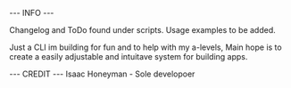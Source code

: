 --- INFO ---

Changelog and ToDo found under scripts.
Usage examples to be added.

Just a CLI im building for fun and to help with my a-levels, Main hope is to create a easily adjustable and intuitave system for building apps.

--- CREDIT ---
Isaac Honeyman - Sole developoer
